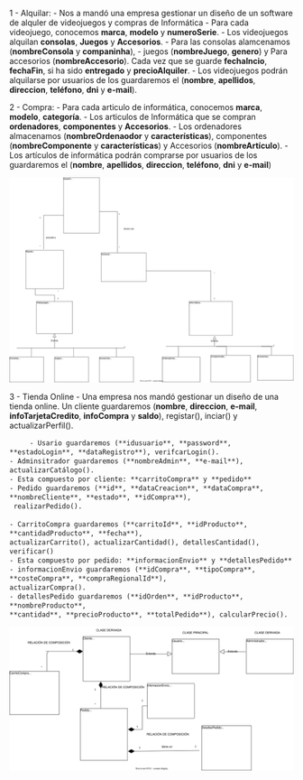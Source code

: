 1 - Alquilar:
    - Nos a mandó una empresa gestionar un diseño de un software de alquler de videojuegos y compras de Informática
	- Para cada videojuego, conocemos **marca**, **modelo** y **numeroSerie**. 
	- Los videojuegos alquilan **consolas**, **Juegos** y **Accesorios**.
	- Para las consolas alamcenamos (**nombreConsola** y **companinha**), 
	- juegos (**nombreJuego**, **genero**) y Para accesorios (**nombreAccesorio**).
	Cada vez que se guarde **fechaIncio**, **fechaFin**, si ha sido **entregado** y **precioAlquiler**.
	- Los videojuegos podrán alquilarse por usuarios de los guardaremos el 
	(**nombre**, **apellidos**, **direccion**, **teléfono**, **dni** y **e-mail**).
	
2 - Compra:
       	 - Para cada articulo de informática, conocemos **marca**, **modelo**, **categoría**. 
	- Los articulos de Informática que se compran **ordenadores**, **componentes** y **Accesorios**. 
	- Los ordenadores almacenamos (**nombreOrdenaodor** y **características**), 
	componentes (**nombreComponente** y **características**) y Accesorios (**nombreArtículo**).
	- Los artículos de informática podrán comprarse por usuarios de los guardaremos el 
	(**nombre**, **apellidos**, **direccion**, **teléfono**, **dni** y **e-mail**)	
   
   ![carpetas iniciales](diagramas/tienda_UML.svg)
   
3 - Tienda Online
	 - Una empresa nos mandó gestionar un diseño de una tienda online.
	 Un cliente guardaremos (**nombre**, **direccion**, **e-mail**, **infoTarjetaCredito**, **infoCompra** y **saldo**), 
	 registar(), inciar() y actualizarPerfil().
	
         - Usario guardaremos (**idusuario**, **password**, **estadoLogin**, **dataRegistro**), verifcarLogin().
	- Adminsitrador guardaremos (**nombreAdmin**, **e-mail**), actualizarCatálogo().
	- Esta compuesto por cliente: **carritoCompra** y **pedido**
	- Pedido guardaremos (**id**, **dataCreacion**, **dataCompra**, **nombreCliente**, **estado**, **idCompra**), 
	 realizarPedido().
	
	- CarritoCompra guardaremos (**carritoId**, **idProducto**, **cantidadProducto**, **fecha**), 
	actualizarCarrito(), actualizarCantidad(), detallesCantidad(), verificar()
	- Esta compuesto por pedido: **informacionEnvio** y **detallesPedido**
	- informacionEnvio guardaremos (**idCompra**, **tipoCompra**, **costeCompra**, **compraRegionalId**), 
	actualizarCompra().
	- detallesPedido guardaremos (**idOrden**, **idProducto**, **nombreProducto**, 
  	**cantidad**, **precioProducto**, **totalPedido**), calcularPrecio().
	
	
   ![carpetas iniciales](diagramas/Tienda_Online_UML.svg)
	
